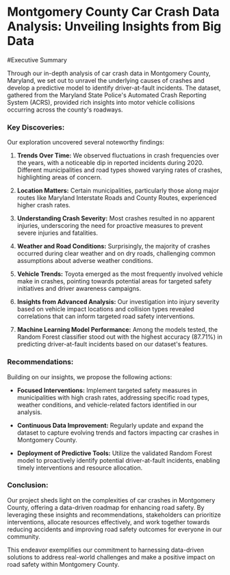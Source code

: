 # Montgomery County Car Crash Data Analysis: Unveiling Insights from Big Data

#Executive Summary

Through our in-depth analysis of car crash data in Montgomery County, Maryland, we set out to unravel the underlying causes of crashes and develop a predictive model to identify driver-at-fault incidents. The dataset, gathered from the Maryland State Police's Automated Crash Reporting System (ACRS), provided rich insights into motor vehicle collisions occurring across the county's roadways.

### Key Discoveries:

Our exploration uncovered several noteworthy findings:

1. **Trends Over Time:**
   We observed fluctuations in crash frequencies over the years, with a noticeable dip in reported incidents during 2020. Different municipalities and road types showed varying rates of crashes, highlighting areas of concern.

2. **Location Matters:**
   Certain municipalities, particularly those along major routes like Maryland Interstate Roads and County Routes, experienced higher crash rates.

3. **Understanding Crash Severity:**
   Most crashes resulted in no apparent injuries, underscoring the need for proactive measures to prevent severe injuries and fatalities.

4. **Weather and Road Conditions:**
   Surprisingly, the majority of crashes occurred during clear weather and on dry roads, challenging common assumptions about adverse weather conditions.

5. **Vehicle Trends:**
   Toyota emerged as the most frequently involved vehicle make in crashes, pointing towards potential areas for targeted safety initiatives and driver awareness campaigns.

6. **Insights from Advanced Analysis:**
   Our investigation into injury severity based on vehicle impact locations and collision types revealed correlations that can inform targeted road safety interventions.

7. **Machine Learning Model Performance:**
   Among the models tested, the Random Forest classifier stood out with the highest accuracy (87.71%) in predicting driver-at-fault incidents based on our dataset's features.

### Recommendations:

Building on our insights, we propose the following actions:

- **Focused Interventions:** Implement targeted safety measures in municipalities with high crash rates, addressing specific road types, weather conditions, and vehicle-related factors identified in our analysis.
  
- **Continuous Data Improvement:** Regularly update and expand the dataset to capture evolving trends and factors impacting car crashes in Montgomery County.

- **Deployment of Predictive Tools:** Utilize the validated Random Forest model to proactively identify potential driver-at-fault incidents, enabling timely interventions and resource allocation.

### Conclusion:

Our project sheds light on the complexities of car crashes in Montgomery County, offering a data-driven roadmap for enhancing road safety. By leveraging these insights and recommendations, stakeholders can prioritize interventions, allocate resources effectively, and work together towards reducing accidents and improving road safety outcomes for everyone in our community.

This endeavor exemplifies our commitment to harnessing data-driven solutions to address real-world challenges and make a positive impact on road safety within Montgomery County.
